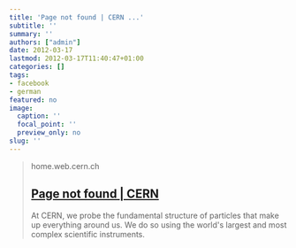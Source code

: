 ```yaml
---
title: 'Page not found | CERN ...'
subtitle: ''
summary: ''
authors: ["admin"]
date: 2012-03-17
lastmod: 2012-03-17T11:40:47+01:00
categories: []
tags:
- facebook
- german
featured: no
image:
  caption: ''
  focal_point: ''
  preview_only: no
slug: ''
---
```


> home.web.cern.ch
> ## [Page not found | CERN](http://press.web.cern.ch/press/PressReleases/Releases2011/PR19.11E.html)
>
>At CERN, we probe the fundamental structure of particles that make up everything around us. We do so using the world's largest and most complex scientific instruments.


